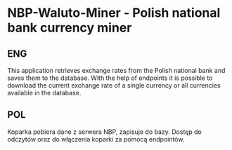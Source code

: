 # NBP-Waluto-Miner - Polish national bank currency miner

## ENG
This application retrieves exchange rates from the Polish national bank and saves them to the database. With the help of endpoints it is possible to download the current exchange rate of a single currency or all currencies available in the database.
## POL
Koparka pobiera dane z serwera NBP, zapisuje do bazy. Dostęp do odczytów oraz do włączenia koparki za pomocą endpointów. 
